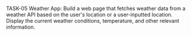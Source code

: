 TASK-05
Weather App:
Build a web page that fetches weather data from a weather API based on the user's location or a user-inputted location. 
Display the current weather conditions, temperature, and other relevant information.
